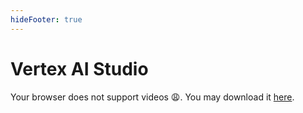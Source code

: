 ```yaml
---
hideFooter: true
---
```

# Vertex AI Studio

<SlidevVideo v-click autoplay autoreset controls class="max-h-[430px]">
  <!-- Anything that can go in an HTML video element. -->
  <source src="/vertex-ai-studio.mp4" type="video/mp4" />
  <p>
    Your browser does not support videos 😩. You may download it
    <a href="/vertex-ai-studio.mp4">here</a>.
  </p>
</SlidevVideo>



<!-- 

an all-in-one platform for data scientists offering every single tool they need to manage, develop, deploy, interpret, and monitor the models

 -->